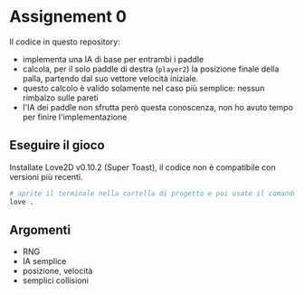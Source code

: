 # Assignement 0 
Il codice in questo repository:

- implementa una IA di base per entrambi i paddle
- calcola, per il solo paddle di destra (`player2`) la posizione finale della palla, partendo dal suo 
vettore velocità iniziale.
- questo calcolo è valido solamente nel caso più semplice: nessun rimbalzo sulle pareti
- l'IA dei paddle non sfrutta però questa conoscenza, non ho avuto tempo per finire l'implementazione

## Eseguire il gioco

Installate Love2D v0.10.2 (Super Toast), il codice non è compatibile con versioni più recenti.

```sh
# aprite il terminale nella cartella di progetto e poi usate il comando:
love .
```

## Argomenti 

- RNG
- IA semplice
- posizione, velocità 
- semplici collisioni


